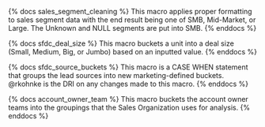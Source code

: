 {% docs sales_segment_cleaning %}
This macro applies proper formatting to sales segment data with the end result being one of SMB, Mid-Market, or Large. The Unknown and NULL segments are put into SMB.
{% enddocs %}

{% docs sfdc_deal_size %}
This macro buckets a unit into a deal size (Small, Medium, Big, or Jumbo) based on an inputted value.
{% enddocs %}

{% docs sfdc_source_buckets %}
This macro is a CASE WHEN statement that groups the lead sources into new marketing-defined buckets. @rkohnke is the DRI on any changes made to this macro.
{% enddocs %}

{% docs account_owner_team %}
This macro buckets the account owner teams into the groupings that the Sales Organization uses for analysis.
{% enddocs %}
